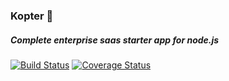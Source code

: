 ### Kopter 🚧

##### Complete enterprise saas starter app for node.js

[![Build Status](https://travis-ci.org/bahdcoder/kopter.svg?branch=master)](https://travis-ci.org/bahdcoder/kopter)
 [![Coverage Status](https://coveralls.io/repos/github/bahdcoder/kopter/badge.svg?branch=hay-bams/issue-14)](https://coveralls.io/github/bahdcoder/kopter?branch=master)

